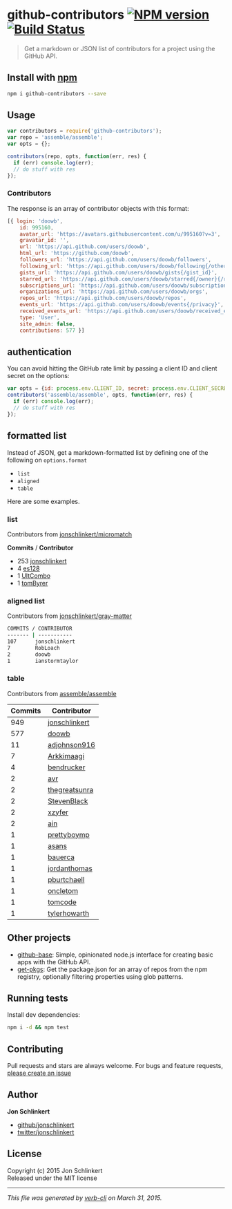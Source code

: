 # github-contributors [![NPM version](https://badge.fury.io/js/github-contributors.svg)](http://badge.fury.io/js/github-contributors)  [![Build Status](https://travis-ci.org/jonschlinkert/github-contributors.svg)](https://travis-ci.org/jonschlinkert/github-contributors) 

> Get a markdown or JSON list of contributors for a project using the GitHub API.

## Install with [npm](npmjs.org)

```bash
npm i github-contributors --save
```

## Usage

```js
var contributors = require('github-contributors');
var repo = 'assemble/assemble';
var opts = {};

contributors(repo, opts, function(err, res) {
  if (err) console.log(err);
  // do stuff with res
});
```

### Contributors

The response is an array of contributor objects with this format:

```js
[{ login: 'doowb',
    id: 995160,
    avatar_url: 'https://avatars.githubusercontent.com/u/995160?v=3',
    gravatar_id: '',
    url: 'https://api.github.com/users/doowb',
    html_url: 'https://github.com/doowb',
    followers_url: 'https://api.github.com/users/doowb/followers',
    following_url: 'https://api.github.com/users/doowb/following{/other_user}',
    gists_url: 'https://api.github.com/users/doowb/gists{/gist_id}',
    starred_url: 'https://api.github.com/users/doowb/starred{/owner}{/repo}',
    subscriptions_url: 'https://api.github.com/users/doowb/subscriptions',
    organizations_url: 'https://api.github.com/users/doowb/orgs',
    repos_url: 'https://api.github.com/users/doowb/repos',
    events_url: 'https://api.github.com/users/doowb/events{/privacy}',
    received_events_url: 'https://api.github.com/users/doowb/received_events',
    type: 'User',
    site_admin: false,
    contributions: 577 }]
```

## authentication

You can avoid hitting the GitHub rate limit by passing a client ID and client secret on the options:

```js
var opts = {id: process.env.CLIENT_ID, secret: process.env.CLIENT_SECRET};
contributors('assemble/assemble', opts, function(err, res) {
  if (err) console.log(err);
  // do stuff with res
});
```

## formatted list

Instead of JSON, get a markdown-formatted list by defining one of the following on `options.format`

- `list`
- `aligned`
- `table`

Here are some examples.

### list

Contributors from [jonschlinkert/micromatch](https://github.com/jonschlinkert/micromatch)

**Commits** / **Contributor**
+ 253 [jonschlinkert](https://github.com/jonschlinkert)
+ 4   [es128](https://github.com/es128)
+ 1   [UltCombo](https://github.com/UltCombo)
+ 1   [tomByrer](https://github.com/tomByrer)

### aligned list

Contributors from [jonschlinkert/gray-matter](https://github.com/jonschlinkert/gray-matter)

```bash
COMMITS / CONTRIBUTOR
------- | -----------
107      jonschlinkert
7        RobLoach
2        doowb
1        ianstormtaylor
```

### table

Contributors from [assemble/assemble](https://github.com/assemble/assemble)

| **Commits** | **Contributor**<br/> |
| --- | --- |
| 949 | [jonschlinkert](https://github.com/jonschlinkert) |
| 577 | [doowb](https://github.com/doowb) |
| 11  | [adjohnson916](https://github.com/adjohnson916) |
| 7   | [Arkkimaagi](https://github.com/Arkkimaagi) |
| 4   | [bendrucker](https://github.com/bendrucker) |
| 2   | [avr](https://github.com/avr) |
| 2   | [thegreatsunra](https://github.com/thegreatsunra) |
| 2   | [StevenBlack](https://github.com/StevenBlack) |
| 2   | [xzyfer](https://github.com/xzyfer) |
| 2   | [ain](https://github.com/ain) |
| 1   | [prettyboymp](https://github.com/prettyboymp) |
| 1   | [asans](https://github.com/asans) |
| 1   | [bauerca](https://github.com/bauerca) |
| 1   | [jordanthomas](https://github.com/jordanthomas) |
| 1   | [pburtchaell](https://github.com/pburtchaell) |
| 1   | [oncletom](https://github.com/oncletom) |
| 1   | [tomcode](https://github.com/tomcode) |
| 1   | [tylerhowarth](https://github.com/tylerhowarth) |


## Other projects
 * [github-base](https://github.com/jonschlinkert/github-base): Simple, opinionated node.js interface for creating basic apps with the GitHub API.
 * [get-pkgs](https://github.com/jonschlinkert/get-pkgs): Get the package.json for an array of repos from the npm registry, optionally filtering properties using glob patterns.  

## Running tests
Install dev dependencies:

```bash
npm i -d && npm test
```

## Contributing
Pull requests and stars are always welcome. For bugs and feature requests, [please create an issue](https://github.com/jonschlinkert/github-contributors/issues)

## Author

**Jon Schlinkert**

+ [github/jonschlinkert](https://github.com/jonschlinkert)
+ [twitter/jonschlinkert](http://twitter.com/jonschlinkert) 

## License
Copyright (c) 2015 Jon Schlinkert  
Released under the MIT license

***

_This file was generated by [verb-cli](https://github.com/assemble/verb-cli) on March 31, 2015._
